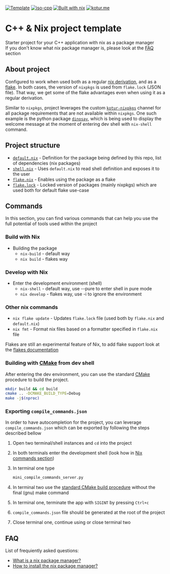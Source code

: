 [![Template](https://img.shields.io/badge/Template-lighblack/?color=gray&logo=github)](#)
[![iso-cpp](https://img.shields.io/badge/C++-blue.svg?style=flat&logo=c%2B%2B)](https://isocpp.org/)
[![Built with nix](https://img.shields.io/static/v1?logo=nixos&logoColor=white&label=&message=Built%20with%20Nix&color=41439a)](https://builtwithnix.org/)
[![kotur.me](https://img.shields.io/badge/Author-kotur.me-blue?style=flat)](https://kotur.me)

# C++ & Nix project template

Starter project for your C++ application with nix as a package manager  
If you don't know what nix package manager is, please look at the [FAQ](#faq) section

## About project

Configured to work when used both as a regular [nix derivation][doc-nix-derivation], and as a 
[flake][doc-nix-flake]. In both cases, the version of `nixpkgs` is used from `flake.lock` (JSON file). 
That way, we get some of the flake advantages even when using it as a regular derivation.

Similar to `nixpkgs`, project leverages the custom [`kotur-nixpkgs`](https://github.com/nkoturovic/kotur-nixpkgs) 
channel for all package requirements that are not available within `nixpkgs`. One such example is the python package
[`dinosay`](https://github.com/nkoturovic/kotur-nixpkgs/blob/master/pkgs/dinosay/default.nix), which is being used to display
the welcome message at the moment of entering dev shell with `nix-shell` command.

## Project structure

- [`default.nix`][file-default.nix] - Definition for the package being defined by this repo, list of dependencies (nix packages)
- [`shell.nix`][file-shell.nix] - Uses `default.nix` to read shell definition and exposes it to the user
- [`flake.nix`][file-flake.nix] - Enables using the package as a flake
- [`flake.lock`][file-flake.lock] - Locked version of packages (mainly nixpkgs) which are used both for default flake use-case

## Commands

In this section, you can find various commands that can help you use the full potential of tools used within the project

### Build with Nix

- Building the package
  - `nix-build` - default way
  - `nix build` - flakes way

### Develop with Nix

- Enter the development environment (shell)
  - `nix-shell` - default way, use --pure to enter shell in pure mode
  - `nix develop` - flakes way, use -i to ignore the environment

### Other nix commands

- `nix flake update` - Updates `flake.lock` file (used both by `flake.nix` and `default.nix`)
- `nix fmt` - Format nix files based on a formatter specified in `flake.nix` file

Flakes are still an experimental feature of Nix, to add flake support look at the [flakes documentation][doc-nix-flake]

### Building with [CMake][web-cmake] from dev shell

After entering the dev environment, you can use the standard [CMake][web-cmake] procedure to build the project. 

```sh
mkdir build && cd build
cmake .. -DCMAKE_BUILD_TYPE=Debug
make -j$(nproc)
```
  
### Exporting `compile_commands.json`

In order to have autocompletion for the project, you can leverage `compile_commands.json` which can be exported by
following the steps described bellow

1. Open two terminal/shell instances and `cd` into the project
2. In both terminals enter the development shell (look how in [Nix commands section](#nix-commands))
3. In terminal one type

   ```sh
   mini_compile_commands_server.py
   ```

4. In terminal two use the [standard CMake build procedure](#building-with-cmake-from-dev-shell)
without the final (gnu) make command
5. In terminal one, terminate the app with `SIGINT` by pressing `Ctrl+c`
6. `compile_commands.json` file should be generated at the root of the project
7. Close terminal one, continue using or close terminal two

## FAQ

List of frequiently asked questions:

- [What is a nix package manager?][doc-nix-manual]
- [How to install the nix package manager?][web-nix-install]

[doc-nix-manual]: https://nixos.org/manual/nix/stable/
[web-nix-install]: https://nixos.org/download.html#download-nix
[doc-nix-derivation]: https://nixos.org/manual/nix/stable/language/derivations.html
[doc-nix-flake]: https://nixos.wiki/wiki/Flakes
[file-default.nix]: ./default.nix
[file-shell.nix]: ./shell.nix
[file-flake.nix]: ./flake.nix
[file-flake.lock]: ./flake.lock
[web-cmake]: https://cmake.org/
[web-kotur.me]: https://kotur.me
